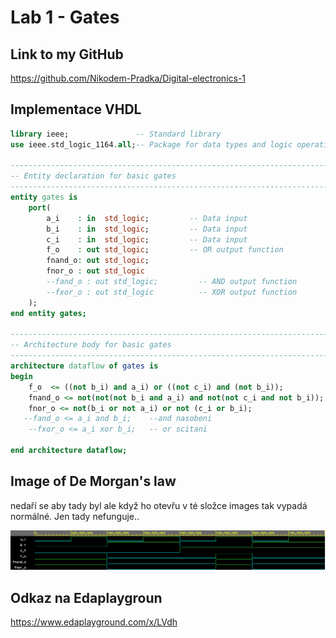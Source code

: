 # Lab 1 - Gates

## Link to my GitHub

https://github.com/Nikodem-Pradka/Digital-electronics-1

## Implementace VHDL

```vhdl
library ieee;               -- Standard library
use ieee.std_logic_1164.all;-- Package for data types and logic operations

------------------------------------------------------------------------
-- Entity declaration for basic gates
------------------------------------------------------------------------
entity gates is
    port(
        a_i    : in  std_logic;         -- Data input
        b_i    : in  std_logic;         -- Data input
        c_i    : in  std_logic;         -- Data input
        f_o    : out std_logic;         -- OR output function
        fnand_o: out std_logic;
        fnor_o : out std_logic
        --fand_o : out std_logic;         -- AND output function
        --fxor_o : out std_logic          -- XOR output function
    );
end entity gates;

------------------------------------------------------------------------
-- Architecture body for basic gates
------------------------------------------------------------------------
architecture dataflow of gates is
begin
    f_o  <= ((not b_i) and a_i) or ((not c_i) and (not b_i));
    fnand_o <= not(not(not b_i and a_i) and not(not c_i and not b_i)); -- kdyz to zkusim zjednodusit tak se mi ty signaly rozhazi a nesedi a nemohu si prijit na chybu
    fnor_o <= not(b_i or not a_i) or not (c_i or b_i);
   --fand_o <= a_i and b_i;    --and nasobeni
    --fxor_o <= a_i xor b_i;   -- or scitani

end architecture dataflow;
```
## Image of De Morgan's law
nedaří se aby tady byl ale když ho otevřu v té složce images tak vypadá normálné. Jen tady nefunguje..

![De Morgan's law](Images/demorganlaw.png)

## Odkaz na Edaplaygroun

https://www.edaplayground.com/x/LVdh
